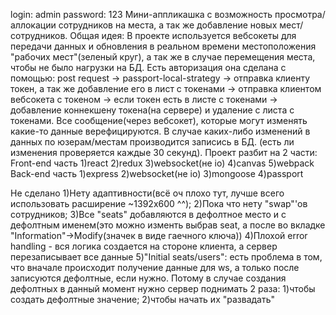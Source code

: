 login: admin
password: 123
Мини-аппликашка с возможность просмотра/аллокации сотрудников на места, а так же добавление новых мест/сотрудников.
Общая идея:
В проекте используется вебсокеты для передачи данных и обновления в реальном времени местоположения "рабочих мест"(зеленый круг), а так же в случае перемещения места, чтобы не было нагрузки на БД.
Есть авторизация она сделана с помощью: 
post request -> passport-local-strategy -> отправка клиенту токен, а так же добавление его в лист с токенами -> отправка клиентом вебсокета с токеном -> если токен есть в листе с токенами -> добавление коннекшену токена(на сервере) и удаление с листа с токенами.
Все сообщение(через вебсокет), которые могут изменять какие-то данные верефицируются.
В случае каких-либо изменений в данных по юзерам/местам производится записись в БД. (есть ли изменения проверяется каждые 30 секунд). Проект разбит на 2 части:
Front-end часть
1)react
2)redux
3)websocket(не io)
4)canvas
5)webpack
Back-end часть
1)express
2)websocket(не io)
3)mongoose
4)passport

Не сделано
1)Нету адаптивности(всё оч плохо тут, лучше всего использовать расширение ~1392x600 ^^);
2)Пока что нету "swap"'ов сотрудников;
3)Все "seats" добавляются в дефолтное место и с дефолтным именем(это можно изменть выбрав seat, а после во вкладке "Information"->Modify(значек в виде гаечного ключа))
4)Плохой error handling - вся логика создается на стороне клиента, а сервер перезаписывает все данные
5)"Initial seats/users": есть проблема в том, что вначале происходит получение данные для ws, а только после записуются дефолтные, если нужно. Потому в случае создания дефолтных в данный момент нужно сервер поднимать 2 раза: 1)чтобы создать дефолтные значение; 2)чтобы начать их "развадать"
